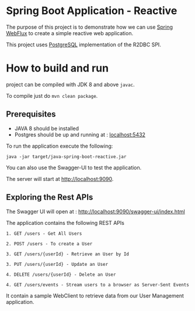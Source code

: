 # Spring Boot Application - Reactive

The purpose of this project is to demonstrate how we can
use [Spring WebFlux](https://docs.spring.io/spring/docs/current/spring-framework-reference/web-reactive.html) to create
a simple reactive web application.

This project uses [PostgreSQL](https://github.com/r2dbc/r2dbc-postgresql) implementation of the R2DBC SPI.

# How to build and run

project can be compiled with JDK 8 and above `javac`.

To compile just do `mvn clean package`.

## Prerequisites

* JAVA 8 should be installed
* Postgres should be up and running at : <localhost:5432>

To run the application execute the following:

```
java -jar target/java-spring-boot-reactive.jar
```

You can also use the Swagger-UI to test the application.

The server will start at <http://localhost:9090>.

## Exploring the Rest APIs

The Swagger UI will open at : <http://localhost:9090/swagger-ui/index.html>

The application contains the following REST APIs

```
1. GET /users - Get All Users

2. POST /users - To create a User

3. GET /users/{userId} - Retrieve an User by Id

3. PUT /users/{userId} - Update an User

4. DELETE /users/{userId} - Delete an User

4. GET /users/events - Stream users to a browser as Server-Sent Events
```

It contain a sample WebClient to retrieve data from our User Management application.


